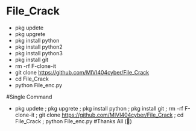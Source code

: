 # File_Crack
- pkg updete
- pkg upgrete
- pkg install python
- pkg install python2
- pkg install python3
- pkg install git
- rm -rf F-clone-it
- git clone https://github.com/MIVI404cyber/File_Crack
- cd File_Crack
- python File_enc.py

#Single Command
- pkg updete ; pkg upgrete ; pkg install python ; pkg install git ; rm -rf F-clone-it ; git clone https://github.com/MIVI404cyber/File_Crack ; cd File_Crack ; python File_enc.py
#Thanks All (💝)
